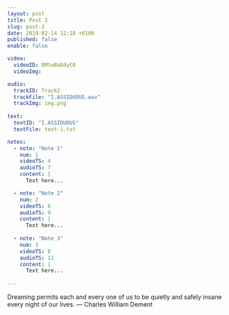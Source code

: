 ```yaml
---
layout: post
title: Post 2
slug: post-2
date: 2019-02-14 12:18 +0100
published: false
enable: false

video:
  videoID: 0MtwBaDdyC0
  videoImg: 

audio:
  trackID: Track2
  trackFile: "I.ASSIDUOUS.wav"
  trackImg: img.png
        
text: 
  textID: "I.ASSIDUOUS"
  textFile: text-1.txt

notes:
  - note: "Note 1"
    num: 1
    videoTS: 4
    audioTS: 7
    content: |
      Text here...

  - note: "Note 2"
    num: 2
    videoTS: 6
    audioTS: 9
    content: |
      Text here...
  
  - note: "Note 3"
    num: 3
    videoTS: 8
    audioTS: 11
    content: |
      Text here...
  
---
```


Dreaming permits each and every one of us to be quietly and safely insane every night of our lives.
—  Charles William Dement